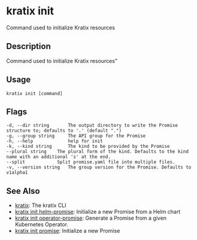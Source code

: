 # kratix init
Command used to initialize Kratix resources

## Description
Command used to initialize Kratix resources"

## Usage
```
kratix init [command]
```


## Flags
```
-d, --dir string       The output directory to write the Promise structure to; defaults to '.' (default ".")
-g, --group string     The API group for the Promise
-h, --help             help for init
-k, --kind string      The kind to be provided by the Promise
--plural string    The plural form of the kind. Defaults to the kind name with an additional 's' at the end.
--split            Split promise.yaml file into multiple files.
-v, --version string   The group version for the Promise. Defaults to v1alpha1
```


## See Also

* [kratix](/main/kratix-cli/reference/kratix): The kratix CLI
* [kratix init helm-promise](/main/kratix-cli/reference/kratix-init-helm-promise): Initialize a new Promise from a Helm chart
* [kratix init operator-promise](/main/kratix-cli/reference/kratix-init-operator-promise): Generate a Promise from a given Kubernetes Operator.
* [kratix init promise](/main/kratix-cli/reference/kratix-init-promise): Initialize a new Promise
